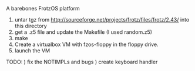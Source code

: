 A barebones FrotzOS platform

1) untar tgz from http://sourceforge.net/projects/frotz/files/frotz/2.43/
   into this directory
2) get a .z5 file and update the Makefile (I used random.z5)
3) make
4) Create a virtualbox VM with fzos-floppy in the floppy drive.
5) launch the VM

TODO:
) fix the NOTIMPLs and bugs
) create keyboard handler

